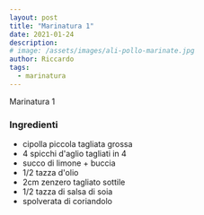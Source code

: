 ```yaml
---
layout: post
title: "Marinatura 1"
date: 2021-01-24
description: 
# image: /assets/images/ali-pollo-marinate.jpg
author: Riccardo
tags:
  - marinatura
---
```

Marinatura 1

### Ingredienti

- cipolla piccola tagliata grossa
- 4 spicchi d'aglio tagliati in 4
- succo di limone + buccia
- 1/2 tazza d'olio
- 2cm zenzero tagliato sottile
- 1/2 tazza di salsa di soia
- spolverata di coriandolo